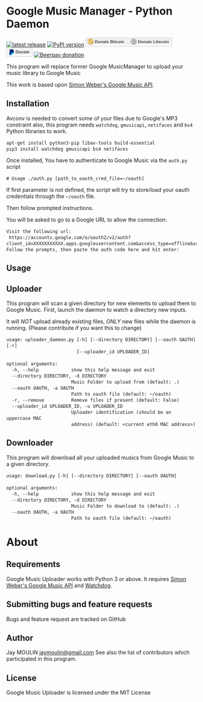 Google Music Manager - Python Daemon
====================================

[![latest release](https://img.shields.io/github/release/jaymoulin/google-music-manager.svg "latest release")](http://github.com/jaymoulin/google-music-manager/releases)
[![PyPI version](https://img.shields.io/pypi/v/googlemusicmanager.svg "PyPI version")](https://pypi.python.org/pypi?:action=display&name=googlemusicmanager)
[![Bitcoin donation](https://github.com/jaymoulin/jaymoulin.github.io/raw/master/btc.png "Bitcoin donation")](https://m.freewallet.org/id/374ad82e/btc)
[![Litecoin donation](https://github.com/jaymoulin/jaymoulin.github.io/raw/master/ltc.png "Litecoin donation")](https://m.freewallet.org/id/374ad82e/ltc)
[![PayPal donation](https://github.com/jaymoulin/jaymoulin.github.io/raw/master/ppl.png "PayPal donation")](https://www.paypal.me/jaymoulin)
[![Beerpay donation](https://beerpay.io/jaymoulin/google-music-manager/badge.svg "Beerpay donation")](https://beerpay.io/jaymoulin/google-music-manager)


This program will replace former Google MusicManager to upload your music library to Google Music

This work is based upon [Simon Weber's Google Music API](https://github.com/simon-weber/gmusicapi).

Installation
------------

Avconv is needed to convert some of your files due to Google's MP3 constraint
also, this program needs `watchdog`, `gmusicapi`, `netifaces` and `bs4` Python libraries to work. 

```
apt-get install python3-pip libav-tools build-essential
pip3 install watchdog gmusicapi bs4 netifaces
```

Once installed, You have to authenticate to Google Music via the `auth.py` script 

```
# Usage ./auth.py [path_to_oauth_cred_file=~/oauth]
```

If first parameter is not defined, the script will try to store/load your oauth credentials through the `~/oauth` file.

Then follow prompted instructions.

You will be asked to go to a Google URL to allow the connection:

```
Visit the following url:
 https://accounts.google.com/o/oauth2/v2/auth?client_id=XXXXXXXXXXX.apps.googleusercontent.com&access_type=offline&scope=https%3A%2F%2Fwww.googleapis.com%2Fauth%2Fmusicmanager&response_type=code&redirect_uri=urn%3Aietf%3Awg%3Aoauth%3A2.0%3Aoob
Follow the prompts, then paste the auth code here and hit enter: 
```

Usage
-----

## Uploader

This program will scan a given directory for new elements to upload them to Google Music.
First, launch the daemon to watch a directory new inputs.

It will *NOT* upload already existing files, *ONLY* new files while the daemon is running. (Please contribute if you want this to change)

```
usage: uploader_daemon.py [-h] [--directory DIRECTORY] [--oauth OAUTH] [-r]
                          [--uploader_id UPLOADER_ID]

optional arguments:
  -h, --help            show this help message and exit
  --directory DIRECTORY, -d DIRECTORY
                        Music Folder to upload from (default: .)
  --oauth OAUTH, -a OAUTH
                        Path to oauth file (default: ~/oauth)
  -r, --remove          Remove files if present (default: False)
  --uploader_id UPLOADER_ID, -u UPLOADER_ID
                        Uploader identification (should be an uppercase MAC
                        address) (default: <current eth0 MAC address>)
```

## Downloader

This program will download all your uploaded musics from Google Music to a given directory.

```
usage: download.py [-h] [--directory DIRECTORY] [--oauth OAUTH]

optional arguments:
  -h, --help            show this help message and exit
  --directory DIRECTORY, -d DIRECTORY
                        Music Folder to download to (default: .)
  --oauth OAUTH, -a OAUTH
                        Path to oauth file (default: ~/oauth)
```

About
=====

Requirements
-----------

Google Music Uploader works with Python 3 or above.
It requires [Simon Weber's Google Music API](https://github.com/simon-weber/gmusicapi) and [Watchdog](https://pypi.python.org/pypi/watchdog).

Submitting bugs and feature requests
------------------------------------

Bugs and feature request are tracked on GitHub

Author
------

Jay MOULIN jaymoulin@gmail.com See also the list of contributors which participated in this program.

License
-------

Google Music Uploader is licensed under the MIT License
